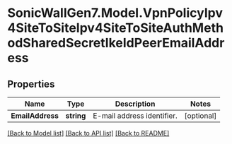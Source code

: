 # SonicWallGen7.Model.VpnPolicyIpv4SiteToSiteIpv4SiteToSiteAuthMethodSharedSecretIkeIdPeerEmailAddress

## Properties

Name | Type | Description | Notes
------------ | ------------- | ------------- | -------------
**EmailAddress** | **string** | E-mail address identifier. | [optional] 

[[Back to Model list]](../README.md#documentation-for-models) [[Back to API list]](../README.md#documentation-for-api-endpoints) [[Back to README]](../README.md)

